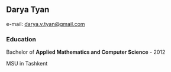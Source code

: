 ## Darya Tyan

e-mail: darya.v.tyan@gmail.com


### Education

Bachelor of **Applied Mathematics and Computer Science** - 2012

MSU in Tashkent
